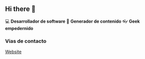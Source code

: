 ## Hi there 👋

:computer: **Desarrollador de software**
:pencil: **Generador de contenido**
:eyeglasses: **Geek empedernido**

### Vias de contacto
[Website](https://gigpz.com/)



<!--
**cristhianGigpz/cristhianGigpz** is a ✨ _special_ ✨ repository because its `README.md` (this file) appears on your GitHub profile.

Here are some ideas to get you started:

- 🔭 I’m currently working on ...
- 🌱 I’m currently learning ...
- 👯 I’m looking to collaborate on ...
- 🤔 I’m looking for help with ...
- 💬 Ask me about ...
- 📫 How to reach me: ...
- 😄 Pronouns: ...
- ⚡ Fun fact: ...
-->

